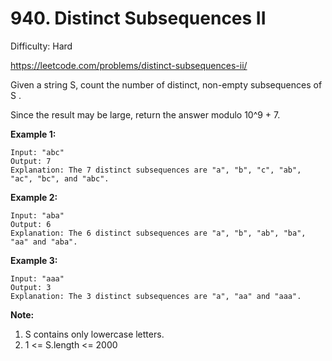 # 940. Distinct Subsequences II

Difficulty: Hard

https://leetcode.com/problems/distinct-subsequences-ii/

Given a string S, count the number of distinct, non-empty subsequences of S .

Since the result may be large, return the answer modulo 10^9 + 7.

**Example 1:**
```
Input: "abc"
Output: 7
Explanation: The 7 distinct subsequences are "a", "b", "c", "ab", "ac", "bc", and "abc".
```

**Example 2:**
```
Input: "aba"
Output: 6
Explanation: The 6 distinct subsequences are "a", "b", "ab", "ba", "aa" and "aba".
```

**Example 3:**
```
Input: "aaa"
Output: 3
Explanation: The 3 distinct subsequences are "a", "aa" and "aaa".
```

**Note:**

1. S contains only lowercase letters.
2. 1 <= S.length <= 2000
